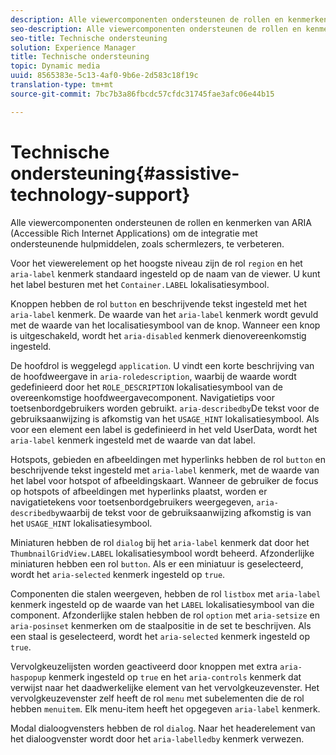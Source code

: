 ```yaml
---
description: Alle viewercomponenten ondersteunen de rollen en kenmerken van ARIA (Accessible Rich Internet Applications) om de integratie met ondersteunende hulpmiddelen, zoals schermlezers, te verbeteren.
seo-description: Alle viewercomponenten ondersteunen de rollen en kenmerken van ARIA (Accessible Rich Internet Applications) om de integratie met ondersteunende hulpmiddelen, zoals schermlezers, te verbeteren.
seo-title: Technische ondersteuning
solution: Experience Manager
title: Technische ondersteuning
topic: Dynamic media
uuid: 8565383e-5c13-4af0-9b6e-2d583c18f19c
translation-type: tm+mt
source-git-commit: 7bc7b3a86fbcdc57cfdc31745fae3afc06e44b15

---
```



# Technische ondersteuning{#assistive-technology-support}

Alle viewercomponenten ondersteunen de rollen en kenmerken van ARIA (Accessible Rich Internet Applications) om de integratie met ondersteunende hulpmiddelen, zoals schermlezers, te verbeteren.

Voor het viewerelement op het hoogste niveau zijn de rol `region` en het `aria-label` kenmerk standaard ingesteld op de naam van de viewer. U kunt het label besturen met het `Container.LABEL` lokalisatiesymbool.

Knoppen hebben de rol `button` en beschrijvende tekst ingesteld met het `aria-label` kenmerk. De waarde van het `aria-label` kenmerk wordt gevuld met de waarde van het localisatiesymbool van de knop. Wanneer een knop is uitgeschakeld, wordt het `aria-disabled` kenmerk dienovereenkomstig ingesteld.

De hoofdrol is weggelegd `application`. U vindt een korte beschrijving van de hoofdweergave in `aria-roledescription`, waarbij de waarde wordt gedefinieerd door het `ROLE_DESCRIPTION` lokalisatiesymbool van de overeenkomstige hoofdweergavecomponent. Navigatietips voor toetsenbordgebruikers worden gebruikt. `aria-describedby`De tekst voor de gebruiksaanwijzing is afkomstig van het `USAGE_HINT` lokalisatiesymbool. Als voor een element een label is gedefinieerd in het veld UserData, wordt het `aria-label` kenmerk ingesteld met de waarde van dat label.

Hotspots, gebieden en afbeeldingen met hyperlinks hebben de rol `button` en beschrijvende tekst ingesteld met `aria-label` kenmerk, met de waarde van het label voor hotspot of afbeeldingskaart. Wanneer de gebruiker de focus op hotspots of afbeeldingen met hyperlinks plaatst, worden er navigatietekens voor toetsenbordgebruikers weergegeven, `aria-describedby`waarbij de tekst voor de gebruiksaanwijzing afkomstig is van het `USAGE_HINT` lokalisatiesymbool.

Miniaturen hebben de rol `dialog` bij het `aria-label` kenmerk dat door het `ThumbnailGridView.LABEL` lokalisatiesymbool wordt beheerd. Afzonderlijke miniaturen hebben een rol `button`. Als er een miniatuur is geselecteerd, wordt het `aria-selected` kenmerk ingesteld op `true`.

Componenten die stalen weergeven, hebben de rol `listbox` met `aria-label` kenmerk ingesteld op de waarde van het `LABEL` lokalisatiesymbool van die component. Afzonderlijke stalen hebben de rol `option` met `aria-setsize` en `aria-posinset` kenmerken om de staalpositie in de set te beschrijven. Als een staal is geselecteerd, wordt het `aria-selected` kenmerk ingesteld op `true`.

Vervolgkeuzelijsten worden geactiveerd door knoppen met extra `aria-haspopup` kenmerk ingesteld op `true` en het `aria-controls` kenmerk dat verwijst naar het daadwerkelijke element van het vervolgkeuzevenster. Het vervolgkeuzevenster zelf heeft de rol `menu` met subelementen die de rol hebben `menuitem`. Elk menu-item heeft het opgegeven `aria-label` kenmerk.

Modal dialoogvensters hebben de rol `dialog`. Naar het headerelement van het dialoogvenster wordt door het `aria-labelledby` kenmerk verwezen.
